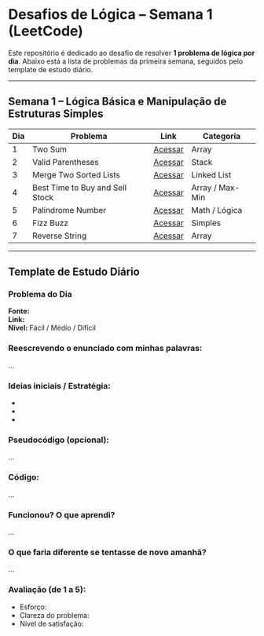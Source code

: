 # Desafios de Lógica – Semana 1 (LeetCode)

Este repositório é dedicado ao desafio de resolver **1 problema de lógica por dia**. Abaixo está a lista de problemas da primeira semana, seguidos pelo template de estudo diário.

---

## Semana 1 – Lógica Básica e Manipulação de Estruturas Simples

| Dia | Problema | Link | Categoria |
|-----|----------|------|-----------|
| 1 | Two Sum | [Acessar](https://leetcode.com/problems/two-sum/) | Array |
| 2 | Valid Parentheses | [Acessar](https://leetcode.com/problems/valid-parentheses/) | Stack |
| 3 | Merge Two Sorted Lists | [Acessar](https://leetcode.com/problems/merge-two-sorted-lists/) | Linked List |
| 4 | Best Time to Buy and Sell Stock | [Acessar](https://leetcode.com/problems/best-time-to-buy-and-sell-stock/) | Array / Max-Min |
| 5 | Palindrome Number | [Acessar](https://leetcode.com/problems/palindrome-number/) | Math / Lógica |
| 6 | Fizz Buzz | [Acessar](https://leetcode.com/problems/fizz-buzz/) | Simples |
| 7 | Reverse String | [Acessar](https://leetcode.com/problems/reverse-string/) | Array |

---

## Template de Estudo Diário

### Problema do Dia
**Fonte:**  
**Link:**  
**Nível:** Fácil / Médio / Difícil

### Reescrevendo o enunciado com minhas palavras:
...

### Ideias iniciais / Estratégia:
-  
-  
-  

### Pseudocódigo (opcional):
...

### Código:
...

### Funcionou? O que aprendi?
...

### O que faria diferente se tentasse de novo amanhã?
...

### Avaliação (de 1 a 5):
- Esforço:  
- Clareza do problema:  
- Nível de satisfação:  
